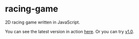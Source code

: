 racing-game
===========

2D racing game written in JavaScript.

You can see the latest version in action <a href="https://gphs-code-club.github.io/racing-game/" target="_blank">here</a>.
Or you can try <a href="http://urosh.net/race/v1.0/" target="_blank">v1.0</a>.

